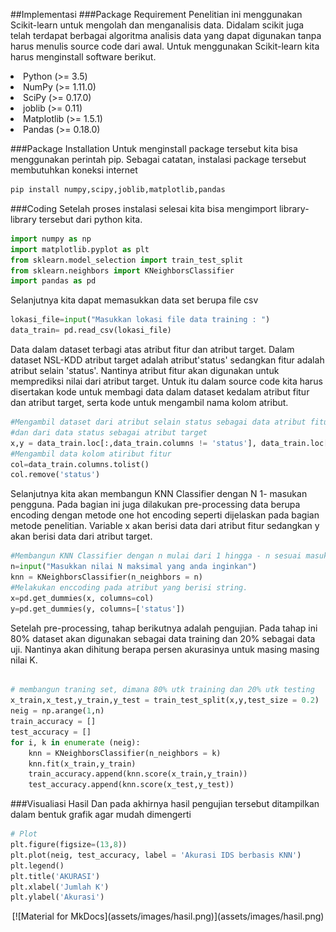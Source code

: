 ##Implementasi
###Package Requirement
Penelitian ini menggunakan Scikit-learn untuk mengolah dan menganalisis data. Didalam scikit juga telah terdapat berbagai algoritma analisis data yang dapat digunakan tanpa harus menulis source code dari awal. Untuk menggunakan Scikit-learn kita harus menginstall software berikut.

<li>Python (>= 3.5)</li>
<li>NumPy (>= 1.11.0)</li>
<li>SciPy (>= 0.17.0)</li>
<li>joblib (>= 0.11)</li>
<li>Matplotlib (>= 1.5.1)</li>
<li>Pandas (>= 0.18.0)</li>

###Package Installation
Untuk menginstall package tersebut kita bisa menggunakan perintah pip. Sebagai catatan, instalasi package tersebut membutuhkan koneksi internet

``` sh
pip install numpy,scipy,joblib,matplotlib,pandas
```
###Coding
 Setelah proses instalasi selesai kita bisa mengimport library-library tersebut dari python kita.

```python
import numpy as np
import matplotlib.pyplot as plt
from sklearn.model_selection import train_test_split
from sklearn.neighbors import KNeighborsClassifier
import pandas as pd

```
Selanjutnya kita dapat memasukkan data set berupa file csv

```python
lokasi_file=input("Masukkan lokasi file data training : ")
data_train= pd.read_csv(lokasi_file)
```
Data dalam dataset terbagi atas atribut fitur dan atribut target. Dalam dataset NSL-KDD atribut target adalah atribut'status' sedangkan fitur adalah atribut selain 'status'. Nantinya atribut fitur akan digunakan untuk memprediksi nilai dari atribut target. Untuk itu dalam source code kita harus disertakan kode untuk membagi data dalam dataset kedalam atribut fitur dan atribut target, serta kode untuk mengambil nama kolom atribut. 

```python
#Mengambil dataset dari atribut selain status sebagai data atribut fitur
#dan dari data status sebagai atribut target
x,y = data_train.loc[:,data_train.columns != 'status'], data_train.loc[:,'status']
#Mengambil data kolom atiribut fitur
col=data_train.columns.tolist()
col.remove('status')

```
Selanjutnya kita akan membangun KNN Classifier dengan N 1- masukan pengguna. Pada bagian ini juga dilakukan pre-processing data berupa encoding dengan metode one hot encoding seperti dijelaskan pada bagian metode penelitian. Variable x akan berisi data dari atribut fitur sedangkan y akan berisi data dari atribut target.
```python
#Membangun KNN Classifier dengan n mulai dari 1 hingga - n sesuai masukan pengguna
n=input("Masukkan nilai N maksimal yang anda inginkan")
knn = KNeighborsClassifier(n_neighbors = n)
#Melakukan enccoding pada atribut yang berisi string.
x=pd.get_dummies(x, columns=col)
y=pd.get_dummies(y, columns=['status'])

```
Setelah pre-processing, tahap berikutnya adalah pengujian. Pada tahap ini 80% dataset akan digunakan sebagai data training dan 20% sebagai data uji. Nantinya akan dihitung berapa persen akurasinya untuk masing masing nilai K.
```python

# membangun traning set, dimana 80% utk training dan 20% utk testing
x_train,x_test,y_train,y_test = train_test_split(x,y,test_size = 0.2)
neig = np.arange(1,n)
train_accuracy = []
test_accuracy = []
for i, k in enumerate (neig):
    knn = KNeighborsClassifier(n_neighbors = k)
    knn.fit(x_train,y_train)
    train_accuracy.append(knn.score(x_train,y_train))
    test_accuracy.append(knn.score(x_test,y_test))
```
###Visualiasi Hasil 
Dan pada akhirnya hasil pengujian tersebut ditampilkan dalam bentuk grafik agar mudah dimengerti
```python
# Plot
plt.figure(figsize=(13,8))
plt.plot(neig, test_accuracy, label = 'Akurasi IDS berbasis KNN')
plt.legend()
plt.title('AKURASI')
plt.xlabel('Jumlah K')
plt.ylabel('Akurasi')
```

<center>[![Material for MkDocs](assets/images/hasil.png)](assets/images/hasil.png)</center>


